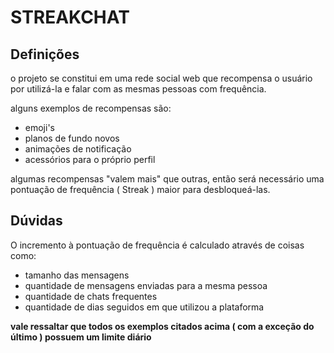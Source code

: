 # STREAKCHAT
## Definições
o projeto se constitui em uma rede social web que recompensa o usuário por utilizá-la e falar com as mesmas pessoas com frequência.

alguns exemplos de recompensas são:
* emoji's
* planos de fundo novos
* animações de notificação
* acessórios para o próprio perfil

algumas recompensas "valem mais" que outras, então será necessário uma pontuação de frequência ( Streak ) maior para desbloqueá-las.

## Dúvidas

O incremento à pontuação de frequência é calculado através de coisas como:
* tamanho das mensagens
* quantidade de mensagens enviadas para a mesma pessoa
* quantidade de chats frequentes
* quantidade de dias seguidos em que utilizou a plataforma

**vale ressaltar que todos os exemplos citados acima ( com a exceção do último ) possuem um limite diário**

